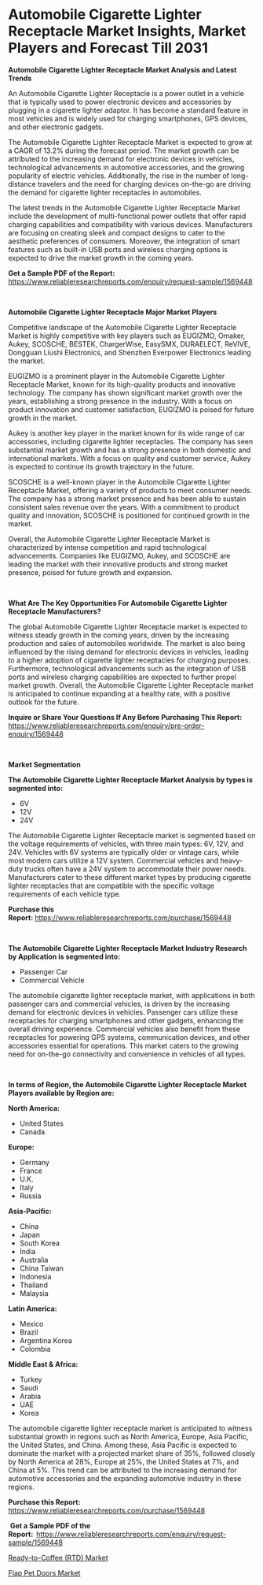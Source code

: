 <p><h1>Automobile Cigarette Lighter Receptacle Market Insights, Market Players and Forecast Till 2031</h1></p><p><strong>Automobile Cigarette Lighter Receptacle Market Analysis and Latest Trends</strong></p>
<p><p>An Automobile Cigarette Lighter Receptacle is a power outlet in a vehicle that is typically used to power electronic devices and accessories by plugging in a cigarette lighter adaptor. It has become a standard feature in most vehicles and is widely used for charging smartphones, GPS devices, and other electronic gadgets.</p><p>The Automobile Cigarette Lighter Receptacle Market is expected to grow at a CAGR of 13.2% during the forecast period. The market growth can be attributed to the increasing demand for electronic devices in vehicles, technological advancements in automotive accessories, and the growing popularity of electric vehicles. Additionally, the rise in the number of long-distance travelers and the need for charging devices on-the-go are driving the demand for cigarette lighter receptacles in automobiles.</p><p>The latest trends in the Automobile Cigarette Lighter Receptacle Market include the development of multi-functional power outlets that offer rapid charging capabilities and compatibility with various devices. Manufacturers are focusing on creating sleek and compact designs to cater to the aesthetic preferences of consumers. Moreover, the integration of smart features such as built-in USB ports and wireless charging options is expected to drive the market growth in the coming years.</p></p>
<p><strong>Get a Sample PDF of the Report:&nbsp;</strong> <a href="https://www.reliableresearchreports.com/enquiry/request-sample/1569448">https://www.reliableresearchreports.com/enquiry/request-sample/1569448</a></p>
<p>&nbsp;</p>
<p><strong>Automobile Cigarette Lighter Receptacle Major Market Players</strong></p>
<p><p>Competitive landscape of the Automobile Cigarette Lighter Receptacle Market is highly competitive with key players such as EUGIZMO, Omaker, Aukey, SCOSCHE, BESTEK, ChargerWise, EasySMX, DURAELECT, ReVIVE, Dongguan Liushi Electronics, and Shenzhen Everpower Electronics leading the market.</p><p>EUGIZMO is a prominent player in the Automobile Cigarette Lighter Receptacle Market, known for its high-quality products and innovative technology. The company has shown significant market growth over the years, establishing a strong presence in the industry. With a focus on product innovation and customer satisfaction, EUGIZMO is poised for future growth in the market.</p><p>Aukey is another key player in the market known for its wide range of car accessories, including cigarette lighter receptacles. The company has seen substantial market growth and has a strong presence in both domestic and international markets. With a focus on quality and customer service, Aukey is expected to continue its growth trajectory in the future.</p><p>SCOSCHE is a well-known player in the Automobile Cigarette Lighter Receptacle Market, offering a variety of products to meet consumer needs. The company has a strong market presence and has been able to sustain consistent sales revenue over the years. With a commitment to product quality and innovation, SCOSCHE is positioned for continued growth in the market.</p><p>Overall, the Automobile Cigarette Lighter Receptacle Market is characterized by intense competition and rapid technological advancements. Companies like EUGIZMO, Aukey, and SCOSCHE are leading the market with their innovative products and strong market presence, poised for future growth and expansion.</p></p>
<p>&nbsp;</p>
<p><strong>What Are The Key Opportunities For Automobile Cigarette Lighter Receptacle Manufacturers?</strong></p>
<p><p>The global Automobile Cigarette Lighter Receptacle market is expected to witness steady growth in the coming years, driven by the increasing production and sales of automobiles worldwide. The market is also being influenced by the rising demand for electronic devices in vehicles, leading to a higher adoption of cigarette lighter receptacles for charging purposes. Furthermore, technological advancements such as the integration of USB ports and wireless charging capabilities are expected to further propel market growth. Overall, the Automobile Cigarette Lighter Receptacle market is anticipated to continue expanding at a healthy rate, with a positive outlook for the future.</p></p>
<p><strong>Inquire or Share Your Questions If Any Before Purchasing This Report:</strong> <a href="https://www.reliableresearchreports.com/enquiry/pre-order-enquiry/1569448">https://www.reliableresearchreports.com/enquiry/pre-order-enquiry/1569448</a></p>
<p>&nbsp;</p>
<p><strong>Market Segmentation</strong></p>
<p><strong>The Automobile Cigarette Lighter Receptacle Market Analysis by types is segmented into:</strong></p>
<p><ul><li>6V</li><li>12V</li><li>24V</li></ul></p>
<p><p>The Automobile Cigarette Lighter Receptacle market is segmented based on the voltage requirements of vehicles, with three main types: 6V, 12V, and 24V. Vehicles with 6V systems are typically older or vintage cars, while most modern cars utilize a 12V system. Commercial vehicles and heavy-duty trucks often have a 24V system to accommodate their power needs. Manufacturers cater to these different market types by producing cigarette lighter receptacles that are compatible with the specific voltage requirements of each vehicle type.</p></p>
<p><strong>Purchase this Report:&nbsp;</strong><a href="https://www.reliableresearchreports.com/purchase/1569448">https://www.reliableresearchreports.com/purchase/1569448</a></p>
<p>&nbsp;</p>
<p><strong>The Automobile Cigarette Lighter Receptacle Market Industry Research by Application is segmented into:</strong></p>
<p><ul><li>Passenger Car</li><li>Commercial Vehicle</li></ul></p>
<p><p>The automobile cigarette lighter receptacle market, with applications in both passenger cars and commercial vehicles, is driven by the increasing demand for electronic devices in vehicles. Passenger cars utilize these receptacles for charging smartphones and other gadgets, enhancing the overall driving experience. Commercial vehicles also benefit from these receptacles for powering GPS systems, communication devices, and other accessories essential for operations. This market caters to the growing need for on-the-go connectivity and convenience in vehicles of all types.</p></p>
<p>&nbsp;</p>
<p><strong>In terms of Region, the Automobile Cigarette Lighter Receptacle Market Players available by Region are:</strong></p>
<p>
    <p> <strong> North America: </strong>
        <ul>
            <li>United States</li>
            <li>Canada</li>
        </ul>
        </p> 
    <p> <strong> Europe: </strong>
        <ul>
            <li>Germany</li>
            <li>France</li>
            <li>U.K.</li>
            <li>Italy</li>
            <li>Russia</li>
        </ul>
        </p> 
    <p> <strong> Asia-Pacific: </strong>
        <ul>
            <li>China</li>
            <li>Japan</li>
            <li>South Korea</li>
            <li>India</li>
            <li>Australia</li>
            <li>China Taiwan</li>
            <li>Indonesia</li>
            <li>Thailand</li>
            <li>Malaysia</li>
        </ul>
        </p> 
    <p> <strong> Latin America: </strong>
        <ul>
            <li>Mexico</li>
            <li>Brazil</li>
            <li>Argentina Korea</li>
            <li>Colombia</li>
        </ul>
        </p> 
    <p> <strong> Middle East & Africa: </strong>
        <ul>
            <li>Turkey</li>
            <li>Saudi</li>
            <li>Arabia</li>
            <li>UAE</li>
            <li>Korea</li>
        </ul>
    </p>
    </p>
<p><p>The automobile cigarette lighter receptacle market is anticipated to witness substantial growth in regions such as North America, Europe, Asia Pacific, the United States, and China. Among these, Asia Pacific is expected to dominate the market with a projected market share of 35%, followed closely by North America at 28%, Europe at 25%, the United States at 7%, and China at 5%. This trend can be attributed to the increasing demand for automotive accessories and the expanding automotive industry in these regions.</p></p>
<p><strong>Purchase this Report: </strong><a href="https://www.reliableresearchreports.com/purchase/1569448">https://www.reliableresearchreports.com/purchase/1569448</a></p>
<p>&nbsp;<strong>Get a Sample PDF of the Report:&nbsp;&nbsp;</strong><a href="https://www.reliableresearchreports.com/enquiry/request-sample/1569448">https://www.reliableresearchreports.com/enquiry/request-sample/1569448</a></p>
<p><strong></strong></p>
<p><p><a href="https://github.com/jaidynmorantestelletmjzya/Market-Research-Report-List-1/blob/main/ready-to-coffee-rtd-market.md">Ready-to-Coffee (RTD) Market</a></p><p><a href="https://github.com/ruddyyedelwadw/Market-Research-Report-List-1/blob/main/flap-pet-doors-market.md">Flap Pet Doors Market</a></p></p>